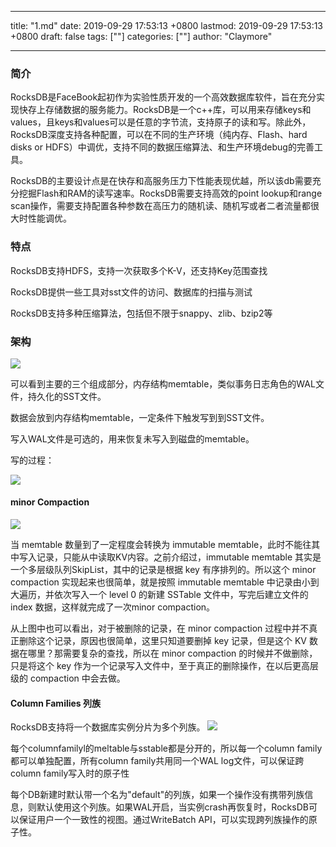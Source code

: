 
---
title: "1.md"
date: 2019-09-29 17:53:13 +0800
lastmod: 2019-09-29 17:53:13 +0800
draft: false
tags: [""]
categories: [""]
author: "Claymore"

---
### 简介

RocksDB是FaceBook起初作为实验性质开发的一个高效数据库软件，旨在充分实现快存上存储数据的服务能力。RocksDB是一个c++库，可以用来存储keys和values，且keys和values可以是任意的字节流，支持原子的读和写。除此外，RocksDB深度支持各种配置，可以在不同的生产环境（纯内存、Flash、hard disks or HDFS）中调优，支持不同的数据压缩算法、和生产环境debug的完善工具。

 RocksDB的主要设计点是在快存和高服务压力下性能表现优越，所以该db需要充分挖掘Flash和RAM的读写速率。RocksDB需要支持高效的point lookup和range scan操作，需要支持配置各种参数在高压力的随机读、随机写或者二者流量都很大时性能调优。



### 特点

RocksDB支持HDFS，支持一次获取多个K-V，还支持Key范围查找

RocksDB提供一些工具对sst文件的访问、数据库的扫描与测试

RocksDB支持多种压缩算法，包括但不限于snappy、zlib、bzip2等



### 架构

![](G:\picture\blog\Rocksdb架构图.jpg)

可以看到主要的三个组成部分，内存结构memtable，类似事务日志角色的WAL文件，持久化的SST文件。

数据会放到内存结构memtable，一定条件下触发写到到SST文件。

写入WAL文件是可选的，用来恢复未写入到磁盘的memtable。

写的过程：

![](G:\picture\blog\Rocksdb架构图2.jpg)





#### minor Compaction

![](G:\picture\blog\Rocksdb_minorCompaction.jpg)

当 memtable 数量到了一定程度会转换为 immutable memtable，此时不能往其中写入记录，只能从中读取KV内容。之前介绍过，immutable memtable 其实是一个多层级队列SkipList，其中的记录是根据 key 有序排列的。所以这个 minor compaction 实现起来也很简单，就是按照 immutable memtable 中记录由小到大遍历，并依次写入一个 level 0 的新建 SSTable 文件中，写完后建立文件的 index 数据，这样就完成了一次minor compaction。

从上图中也可以看出，对于被删除的记录，在 minor compaction 过程中并不真正删除这个记录，原因也很简单，这里只知道要删掉 key 记录，但是这个 KV 数据在哪里？那需要复杂的查找，所以在 minor compaction 的时候并不做删除，只是将这个 key 作为一个记录写入文件中，至于真正的删除操作，在以后更高层级的 compaction 中会去做。



#### Column Families 列族

 RocksDB支持将一个数据库实例分片为多个列族。
![](G:\picture\blog\Rocksdb_列族.jpg)

每个columnfamilyl的meltable与sstable都是分开的，所以每一个column family都可以单独配置，所有column family共用同一个WAL log文件，可以保证跨column family写入时的原子性

每个DB新建时默认带一个名为"default"的列族，如果一个操作没有携带列族信息，则默认使用这个列族。如果WAL开启，当实例crash再恢复时，RocksDB可以保证用户一个一致性的视图。通过WriteBatch API，可以实现跨列族操作的原子性。


